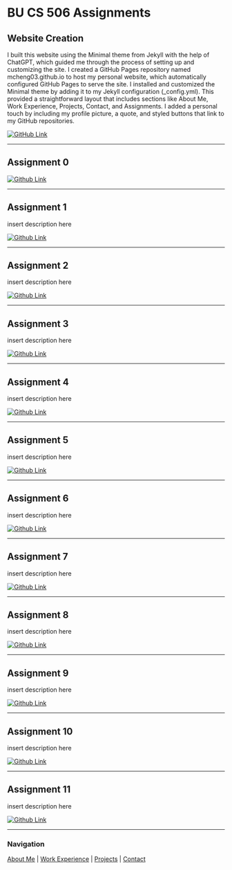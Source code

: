 # BU CS 506 Assignments

## Website Creation
I built this website using the Minimal theme from Jekyll with the help of ChatGPT, which guided me through the process of setting up and customizing the site. I created a GitHub Pages repository named mcheng03.github.io to host my personal website, which automatically configured GitHub Pages to serve the site. I installed and customized the Minimal theme by adding it to my Jekyll configuration (_config.yml). This provided a straightforward layout that includes sections like About Me, Work Experience, Projects, Contact, and Assignments. I added a personal touch by including my profile picture, a quote, and styled buttons that link to my GitHub repositories. 

[![GitHub Link](https://img.shields.io/badge/GitHub-Link-blue?style=for-the-badge&logo=github)](https://github.com/mcheng03/mcheng03.github.io/)

---

## Assignment 0


[![Github Link](https://img.shields.io/badge/GitHub-Link-blue?style=for-the-badge&logo=github)](https://github.com/mcheng03/mchg-assignment-0)

---

## Assignment 1
insert description here

[![Github Link](https://img.shields.io/badge/GitHub-Link-blue?style=for-the-badge&logo=github)](https://github.com/mcheng03/mchg-assignment-1)

---

## Assignment 2
insert description here

[![Github Link](https://img.shields.io/badge/GitHub-Link-blue?style=for-the-badge&logo=github)](https://github.com/mcheng03/mchg-assignment-2)

---

## Assignment 3
insert description here

[![Github Link](https://img.shields.io/badge/GitHub-Link-blue?style=for-the-badge&logo=github)](https://github.com/mcheng03/mchg-assignment-3)

---

## Assignment 4
insert description here

[![Github Link](https://img.shields.io/badge/GitHub-Link-blue?style=for-the-badge&logo=github)](https://github.com/mcheng03/mchg-assignment-4)

---

## Assignment 5
insert description here

[![Github Link](https://img.shields.io/badge/GitHub-Link-blue?style=for-the-badge&logo=github)](https://github.com/mcheng03/mchg-assignment-5)

---

## Assignment 6
insert description here

[![Github Link](https://img.shields.io/badge/GitHub-Link-blue?style=for-the-badge&logo=github)](https://github.com/mcheng03/mchg-assignment-6)

---

## Assignment 7
insert description here

[![Github Link](https://img.shields.io/badge/GitHub-Link-blue?style=for-the-badge&logo=github)](https://github.com/mcheng03/mchg-assignment-7)

---

## Assignment 8
insert description here

[![Github Link](https://img.shields.io/badge/GitHub-Link-blue?style=for-the-badge&logo=github)](https://github.com/mcheng03/mchg-assignment-8)

---

## Assignment 9
insert description here

[![Github Link](https://img.shields.io/badge/GitHub-Link-blue?style=for-the-badge&logo=github)](https://github.com/mcheng03/mchg-assignment-9)

---

## Assignment 10
insert description here

[![Github Link](https://img.shields.io/badge/GitHub-Link-blue?style=for-the-badge&logo=github)](https://github.com/mcheng03/mchg-assignment-10)

---

## Assignment 11
insert description here

[![Github Link](https://img.shields.io/badge/GitHub-Link-blue?style=for-the-badge&logo=github)](https://github.com/mcheng03/mchg-assignment-11)

---

### Navigation

[About Me](/) | [Work Experience](work-experience.html) | [Projects](projects.html) | [Contact](contact.html)
